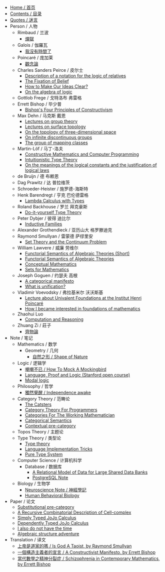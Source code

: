 - [Home / 首页](/home)
- [Contents / 目录](/contents)
- [Quotes / 迷言](/quotes)
- Person / 人物
  - Rimbaud / 兰波
    - [煉獄](/person/rimbaud/煉獄)
  - Galois / 伽羅瓦
    - [我沒有時間了](/person/galois/我沒有時間了)
  - Poincaré / 庞加莱
    - [觀念論](/person/poincaré/觀念論)
  - Charles Sanders Peirce / 皮尔士
    - [Description of a notation for the logic of relatives](/person/charles-sanders-peirce/description-of-a-notation-for-the-logic-of-relatives)
    - [The Fixation of Belief](/person/charles-sanders-peirce/the-fixation-of-belief)
    - [How to Make Our Ideas Clear?](/person/charles-sanders-peirce/how-to-make-our-ideas-clear)
    - [On the algebra of logic](/person/charles-sanders-peirce/on-the-algebra-of-logic)
  - Gottlob Frege / 戈特洛布 弗雷格
  - Errett Bishop / 毕少普
    - [Bishop's Four Principles of Constructivism](/person/errett-bishop/bishop-s-four-principles-of-constructivism)
  - Max Dehn / 马克斯 戴恩
    - [Lectures on group theory](/person/max-dehn/lectures-on-group-theory)
    - [Lectures on surface topology](/person/max-dehn/lectures-on-surface-topology)
    - [On the topology of three-dimensional space](/person/max-dehn/on-the-topology-of-three-dimensional-space)
    - [On infinite discontinuous groups](/person/max-dehn/on-infinite-discontinuous-groups)
    - [The group of mapping classes](/person/max-dehn/the-group-of-mapping-classes)
  - Martin-Löf / 马丁-洛夫
    - [Constructive Mathematics and Computer Programming](/person/martin-löf/constructive-mathematics-and-computer-programming)
    - [Intuitionistic Type Theory](/person/martin-löf/intuitionistic-type-theory)
    - [On the meanings of the logical constants and the justification of logical laws](/person/martin-löf/on-the-meanings-of-the-logical-constants-and-the-justification-of-logical-laws)
  - de Bruijn / 德 布赖恩
  - Dag Prawitz / 达 普拉维茨
  - Schroeder-Heister / 施罗德-海斯特
  - Henk Barendregt / 亨克 巴伦德雷格
    - [Lambda Calculus with Types](/person/henk-barendregt/lambda-calculus-with-types)
  - Roland Backhouse / 罗兰 拜克豪斯
    - [Do-it-yourself Type Theory](/person/roland-backhouse/do-it-yourself-type-theory)
  - Peter Dybjer / 彼得 迪比尔
    - [Inductive Families](/person/peter-dybjer/inductive-families)
  - Alexander Grothendieck / 亚历山大 格罗滕迪克
  - Raymond Smullyan / 雷蒙德 萨缪里安
    - [Set Theory and the Continuum Problem](/person/raymond-smullyan/set-theory-and-the-continuum-problem)
  - William Lawvere / 威廉 劳维尔
    - [Functorial Semantics of Algebraic Theories (Short)](/person/william-lawvere/functorial-semantics-of-algebraic-theories--short)
    - [Functorial Semantics of Algebraic Theories](/person/william-lawvere/functorial-semantics-of-algebraic-theories)
    - [Conceptual Mathematics](/person/william-lawvere/conceptual-mathematics)
    - [Sets for Mathematics](/person/william-lawvere/sets-for-mathematics)
  - Joseph Goguen / 约瑟夫 高根
    - [A categorical manifesto](/person/joseph-goguen/a-categorical-manifesto)
    - [What is unification?](/person/joseph-goguen/what-is-unification-p)
  - Vladimir Voevodsky / 弗拉基米尔 沃沃斯基
    - [Lecture about Univalent Foundations at the Institut Henri Poincaré](/person/vladimir-voevodsky/lecture-about-univalent-foundations-at-the-institut-henri-poincaré)
    - [How I became interested in foundations of mathematics](/person/vladimir-voevodsky/how-i-became-interested-in-foundations-of-mathematics)
  - Zhaohui Luo
    - [Computation and Reasoning](/person/zhaohui-luo/computation-and-reasoning)
  - Zhuang Zi / 莊子
    - [齊物論](/person/zhuang-zi/齊物論)
- Note / 笔记
  - Mathematics / 数学
    - Geometry / 几何
      - [自然之形 / Shape of Nature](/note/mathematics/geometry/shape-of-nature)
  - Logic / 逻辑学
    - [嘲嘲不已 / How To Mock A Mockingbird](/note/logic/how-to-mock-a-mockingbird)
    - [Language, Proof and Logic (Stanford open course)](/note/logic/language-proof-and-logic--stanford-open-course)
    - [Modal logic](/note/logic/modal-logic)
  - Philosophy / 哲学
    - [獨然覺醒 / Independence awake](/note/philosophy/independence-awake)
  - Category Theory / 范畴论
    - [The Catsters](/note/category-theory/the-catsters)
    - [Category Theory For Programmers](/note/category-theory/category-theory-for-programmers)
    - [Categories For The Working Mathematician](/note/category-theory/categories-for-the-working-mathematician)
    - [Categorical Semantics](/note/category-theory/categorical-semantics)
    - [Contextual pre-category](/note/category-theory/contextual-pre-category)
  - Topos Theory / 主题论
  - Type Theory / 类型论
    - [Type theory](/note/type-theory/type-theory)
    - [Language Implementation Tricks](/note/type-theory/language-implementation-tricks)
    - [Pure Type System](/note/type-theory/pure-type-system)
  - Computer Science / 计算机科学
    - Database / 数据库
      - [A Relational Model of Data for Large Shared Data Banks](/note/computer-science/database/a-relational-model-of-data-for-large-shared-data-banks)
      - [PostgreSQL Note](/note/computer-science/database/postgresql-note)
  - Biology / 生物学
    - [Neuroscience Note / 神經學記](/note/biology/neuroscience-note)
    - [Human Behavioral Biology](/note/biology/human-behavioral-biology)
- Paper / 论文
  - [Substitutional pre-category](/paper/substitutional-pre-category)
  - [A Recursive Combinatorial Description of Cell-complex](/paper/a-recursive-combinatorial-description-of-cell-complex)
  - [Simply Typed JoJo Calculus](/paper/simply-typed-jojo-calculus)
  - [Dependently Typed JoJo Calculus](/paper/dependently-typed-jojo-calculus)
  - [I also do not have the time](/paper/i-also-do-not-have-the-time)
  - [Algebraic structure adventure](/paper/algebraic-structure-adventure)
- Translation / 译文
  - [上帝是道家的嗎 / Is God A Taoist, by Raymond Smullyan](/translation/is-god-a-taoist)
  - [一個構造主義者的宣言 / A Constructivist Manifesto, by Errett Bishop](/translation/a-constructivist-manifesto)
  - [當代數學之精神分裂症 / Schizophrenia in Contemporary Mathematics, by Errett Bishop](/translation/schizophrenia-in-contemporary-mathematics)
